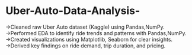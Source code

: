 # Uber-Auto-Data-Analysis-
 ->Cleaned raw Uber Auto dataset (Kaggle) using Pandas,NumPy.  
 ->Performed EDA to identify ride trends and patterns with Pandas,NumPy.    
 ->Created visualizations using Matplotlib, Seaborn for clear insights.  
 ->Derived key findings on ride demand, trip duration, and pricing.
